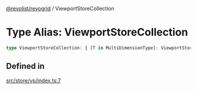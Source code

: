 [@revolist/revogrid](README.md) / ViewportStoreCollection

# Type Alias: ViewportStoreCollection

```ts
type ViewportStoreCollection: { [T in MultiDimensionType]: ViewportStore };
```

## Defined in

[src/store/vp/index.ts:7](https://github.com/revolist/revogrid/blob/60c4961e100e626252b5238bec5f6c11285d15d0/src/store/vp/index.ts#L7)
